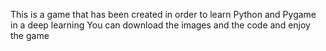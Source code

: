 This is a game that has been created in order to learn Python and Pygame in a deep learning
You can download the images and the code and enjoy the game
